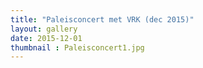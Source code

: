 ```yaml
---
title: "Paleisconcert met VRK (dec 2015)"
layout: gallery
date: 2015-12-01
thumbnail : Paleisconcert1.jpg
---
```

